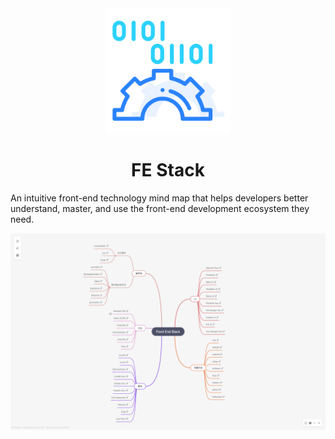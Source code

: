 <div align="center">
    <img src="https://raw.githubusercontent.com/lonewolfyx/fe-stack/refs/heads/master/public/logo.svg" width="200" height="200" alt="front end stack">

# FE Stack
</div>

An intuitive front-end technology mind map that helps developers better understand, master, and use the front-end
development ecosystem they need.

[![FE Stack](https://github.com/lonewolfyx/fe-stack/blob/master/public/opengraph-image.png?raw=true)](https://fe-stack.vercel.app/)
